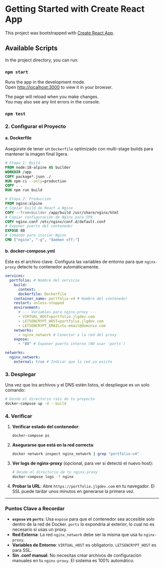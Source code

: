 # Getting Started with Create React App

This project was bootstrapped with [Create React App](https://github.com/facebook/create-react-app).

## Available Scripts

In the project directory, you can run:

### `npm start`

Runs the app in the development mode.\
Open [http://localhost:3000](http://localhost:3000) to view it in your browser.

The page will reload when you make changes.\
You may also see any lint errors in the console.

### `npm test`

### 2. Configurar el Proyecto

#### a. Dockerfile

Asegúrate de tener un `Dockerfile` optimizado con multi-stage builds para mantener la imagen final ligera.

```dockerfile
# Etapa 1: Build
FROM node:18-alpine AS builder
WORKDIR /app
COPY package*.json ./
RUN npm ci --only=production
COPY . .
RUN npm run build

# Etapa 2: Producción
FROM nginx:alpine
# Copiar build de React a Nginx
COPY --from=builder /app/build /usr/share/nginx/html
# Copiar configuración de Nginx para SPA
COPY nginx.conf /etc/nginx/conf.d/default.conf
# Exponer puerto del contenedor
EXPOSE 80
# Comando para iniciar Nginx
CMD ["nginx", "-g", "daemon off;"]
```

#### b. docker-compose.yml

Este es el archivo clave. Configura las variables de entorno para que `nginx-proxy` detecte tu contenedor automáticamente.

```yaml
services:
  portfolio: # Nombre del servicio
    build:
      context: .
      dockerfile: Dockerfile
    container_name: portfolio-v4 # Nombre del contenedor
    restart: unless-stopped
    environment:
      # --- Variables para nginx-proxy ---
      - VIRTUAL_HOST=portfolio.jlgdev.com
      - LETSENCRYPT_HOST=portfolio.jlgdev.com
      - LETSENCRYPT_EMAIL=tu-email@dominio.com
    networks:
      - nginx_network # Conectar a la red del proxy
    expose:
      - "80" # Exponer puerto interno (NO usar 'ports')

networks:
  nginx_network:
    external: true # Indicar que la red ya existe
```

### 3. Desplegar

Una vez que los archivos y el DNS estén listos, el despliegue es un solo comando:

```bash
# Desde el directorio raíz de tu proyecto
docker-compose up -d --build
```

### 4. Verificar

1.  **Verificar estado del contenedor**:
    ```bash
    docker-compose ps
    ```

2.  **Asegurarse que está en la red correcta**:
    ```bash
    docker network inspect nginx_network | grep "portfolio-v4"
    ```

3.  **Ver logs de nginx-proxy** (opcional, para ver si detectó el nuevo host):
    ```bash
    # Desde el directorio de tu nginx-proxy
    docker-compose logs -f nginx
    ```

4.  **Probar la URL**: Abre `https://portfolio.jlgdev.com` en tu navegador. El SSL puede tardar unos minutos en generarse la primera vez.

---

### Puntos Clave a Recordar

-   **`expose` vs `ports`**: Usa `expose` para que el contenedor sea accesible solo dentro de la red de Docker. `ports` lo expondría al exterior, lo cual no es necesario si usas un proxy.
-   **Red Externa**: La red `nginx_network` debe ser la misma que usa tu `nginx-proxy`.
-   **Variables de Entorno**: `VIRTUAL_HOST` es obligatorio. `LETSENCRYPT_HOST` es para SSL.
-   **Sin .conf manual**: No necesitas crear archivos de configuración manuales en tu `nginx-proxy`. El sistema es 100% automático.
